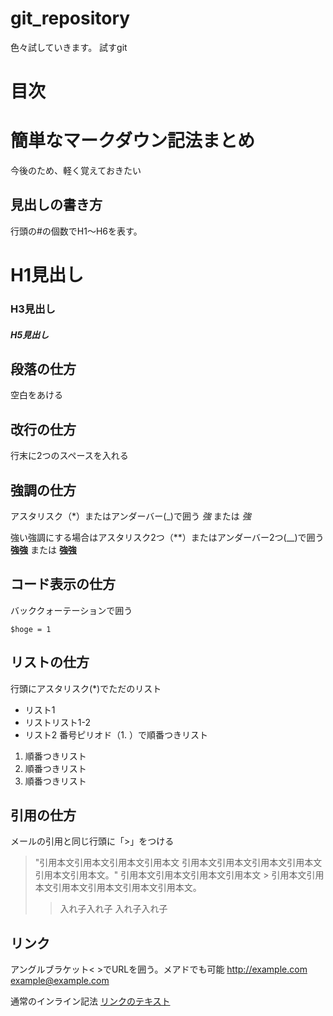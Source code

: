 # git_repository
色々試していきます。
試すgit

# 目次

# 簡単なマークダウン記法まとめ
今後のため、軽く覚えておきたい

## 見出しの書き方
行頭の#の個数でH1～H6を表す。
# H1見出し
### H3見出し
##### H5見出し

## 段落の仕方
空白をあける

## 改行の仕方
行末に2つのスペースを入れる

## 強調の仕方
アスタリスク（*）またはアンダーバー(_)で囲う
*強* または _強_

強い強調にする場合はアスタリスク2つ（**）またはアンダーバー2つ(__)で囲う
**強強** または __強強__

## コード表示の仕方
バッククォーテーションで囲う

`$hoge = 1`

## リストの仕方
行頭にアスタリスク(*)でただのリスト
* リスト1
* リストリスト1-2
* リスト2
番号ピリオド（1. ）で順番つきリスト
1. 順番つきリスト
2. 順番つきリスト
3. 順番つきリスト

## 引用の仕方
メールの引用と同じ行頭に「>」をつける

> "引用本文引用本文引用本文引用本文 引用本文引用本文引用本文引用本文引用本文引用本文。"
> 引用本文引用本文引用本文引用本文 > 引用本文引用本文引用本文引用本文引用本文引用本文。
> > 入れ子入れ子
> > 入れ子入れ子

## リンク
アングルブラケット< >でURLを囲う。メアドでも可能
<http://example.com>
<example@example.com>

通常のインライン記法
[リンクのテキスト](リンクのアドレス "リンクのタイトル")
